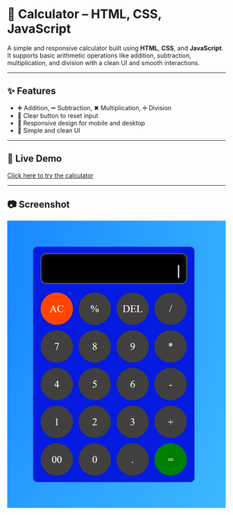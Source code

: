 # 🧮 Calculator – HTML, CSS, JavaScript

A simple and responsive calculator built using **HTML**, **CSS**, and **JavaScript**.
It supports basic arithmetic operations like addition, subtraction, multiplication, and division with a clean UI and smooth interactions.

---

## ✨ Features
- ➕ Addition, ➖ Subtraction, ✖ Multiplication, ➗ Division
- 🧹 Clear button to reset input
- 📱 Responsive design for mobile and desktop
- 🎨 Simple and clean UI

---

## 🚀 Live Demo
[Click here to try the calculator](https://calculator-js-prteek.netlify.app/)

---

## 📷 Screenshot
![Calculator Screenshot](calc.png)

